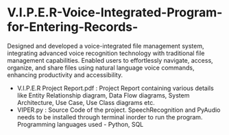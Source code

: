 # V.I.P.E.R-Voice-Integrated-Program-for-Entering-Records-
Designed and developed a voice-integrated file management system, integrating advanced voice recognition technology with traditional file management capabilities. Enabled users to effortlessly navigate, access, organize, and share files using natural language voice commands, enhancing productivity and accessibility. 
- V.I.P.E.R Project Report.pdf : Project Report containing various details like Entity Relationship diagram, Data Flow diagrams, System Architecture, Use Case, Use Class diagrams etc.
- VIPER.py : Source Code of the project. SpeechRecognition and PyAudio needs to be installed through terminal inorder to run the program.
Programming languages used - Python, SQL
